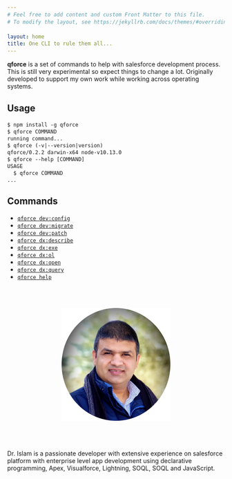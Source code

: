 ```yaml
---
# Feel free to add content and custom Front Matter to this file.
# To modify the layout, see https://jekyllrb.com/docs/themes/#overriding-theme-defaults

layout: home
title: One CLI to rule them all...
---
```


__qforce__ is a set of commands to help with salesforce development process. This is still very experimental so expect things to change a lot. Originally developed to support my own work while working across operating systems.

## Usage
<!-- usage -->
```sh-session
$ npm install -g qforce
$ qforce COMMAND
running command...
$ qforce (-v|--version|version)
qforce/0.2.2 darwin-x64 node-v10.13.0
$ qforce --help [COMMAND]
USAGE
  $ qforce COMMAND
...
```

## Commands

- [`qforce dev:config`](#qforce-devconfig-file)
- [`qforce dev:migrate`](#qforce-devmigrate)
- [`qforce dev:patch`](#qforce-devpatch-featurebranch-developbranch)
- [`qforce dx:describe`](#qforce-dxdescribe)
- [`qforce dx:exe`](#qforce-dxexe)
- [`qforce dx:ol`](#qforce-dxol)
- [`qforce dx:open`](#qforce-dxopen)
- [`qforce dx:query`](#qforce-dxquery)
- [`qforce help`](#qforce-help-command)

<center>
<img style="width: 50%; height: auto; margin-bottom: 50px; margin-top: 50px;" 
    src="assets/img/QamarPortrait.png" />
</center>

Dr. Islam is a passionate developer with extensive experience on salesforce platform with enterprise level app development using declarative programming, Apex, Visualforce, Lightning, SOQL, SOQL and JavaScript.

